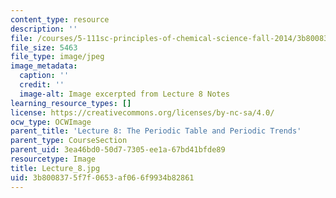 ```yaml
---
content_type: resource
description: ''
file: /courses/5-111sc-principles-of-chemical-science-fall-2014/3b8008375f7f0653af066f9934b82861_Lecture_8.jpg
file_size: 5463
file_type: image/jpeg
image_metadata:
  caption: ''
  credit: ''
  image-alt: Image excerpted from Lecture 8 Notes
learning_resource_types: []
license: https://creativecommons.org/licenses/by-nc-sa/4.0/
ocw_type: OCWImage
parent_title: 'Lecture 8: The Periodic Table and Periodic Trends'
parent_type: CourseSection
parent_uid: 3ea46bd0-50d7-7305-ee1a-67bd41bfde89
resourcetype: Image
title: Lecture_8.jpg
uid: 3b800837-5f7f-0653-af06-6f9934b82861
---
```

